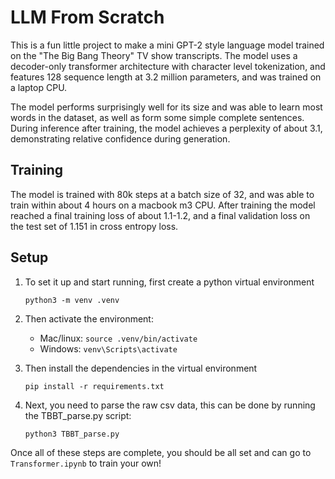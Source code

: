 # LLM From Scratch
This is a fun little project to make a mini GPT-2 style language model trained on the "The Big Bang Theory" TV show transcripts. The model uses a decoder-only transformer architecture with character level tokenization, and features 128 sequence length at 3.2 million parameters, and was trained on a laptop CPU.

The model performs surprisingly well for its size and was able to learn most words in the dataset, as well as form some simple complete sentences. During inference after training, the model achieves a perplexity of about 3.1, demonstrating relative confidence during generation.

## Training
The model is trained with 80k steps at a batch size of 32, and was able to train within about 4 hours on a macbook m3 CPU. After training the model reached a final training loss of about 1.1-1.2, and a final validation loss on the test set of 1.151 in cross entropy loss. 

## Setup
1. To set it up and start running, first create a python virtual environment

    `python3 -m venv .venv`

2. Then activate the environment:
    - Mac/linux: `source .venv/bin/activate`
    - Windows: `venv\Scripts\activate`

3. Then install the dependencies in the virtual environment

    `pip install -r requirements.txt`

4. Next, you need to parse the raw csv data, this can be done by running the TBBT_parse.py script:

    `python3 TBBT_parse.py`

Once all of these steps are complete, you should be all set and can go to `Transformer.ipynb` to train your own!